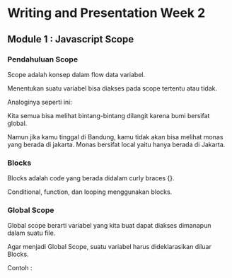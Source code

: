 # Writing and Presentation Week 2

## Module 1 : Javascript Scope

### Pendahuluan Scope

Scope adalah konsep dalam flow data variabel. 

Menentukan suatu variabel bisa diakses pada scope tertentu atau tidak.

Analoginya seperti ini:

Kita semua bisa melihat bintang-bintang dilangit karena bumi bersifat global.

Namun jika kamu tinggal di Bandung, kamu tidak akan bisa melihat monas yang berada di jakarta. Monas bersifat local yaitu hanya berada di Jakarta.

### Blocks

Blocks adalah code yang berada didalam curly braces {}.

Conditional, function, dan  looping menggunakan blocks.

### Global Scope

Global scope berarti variabel yang kita buat dapat diakses dimanapun dalam suatu file.

Agar menjadi Global Scope, suatu variabel harus dideklarasikan diluar Blocks.

Contoh : 

